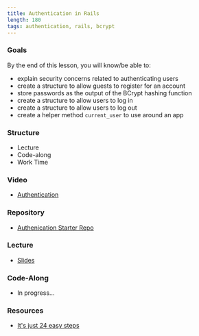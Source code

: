 ```yaml
---
title: Authentication in Rails
length: 180
tags: authentication, rails, bcrypt
---
```


### Goals

By the end of this lesson, you will know/be able to:

* explain security concerns related to authenticating users
* create a structure to allow guests to register for an account
* store passwords as the output of the BCrypt hashing function
* create a structure to allow users to log in
* create a structure to allow users to log out
* create a helper method `current_user` to use around an app

### Structure

* Lecture
* Code-along
* Work Time

### Video

* [Authentication](https://vimeo.com/130273741)

### Repository

* [Authenication Starter Repo](https://github.com/turingschool-examples/authentication)

### Lecture

* [Slides](https://www.dropbox.com/sh/k8jsy5i9wgwk52x/AADpCVwnRuZThsmTVfFU2i3na?dl=0)

### Code-Along

* In progress...

### Resources

* [It's just 24 easy steps](https://gist.github.com/rwarbelow/fc48a47d713103b3b66f)
